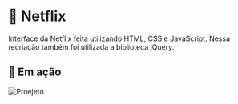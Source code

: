 # :movie_camera: Netflix

Interface da Netflix feita utilizando HTML, CSS e JavaScript. Nessa recriação também foi utilizada a biblioteca jQuery.


## :rocket: Em ação
![Proejeto](https://media.giphy.com/media/NxhpDEAvx8WN86H5Wy/giphy.gif)
